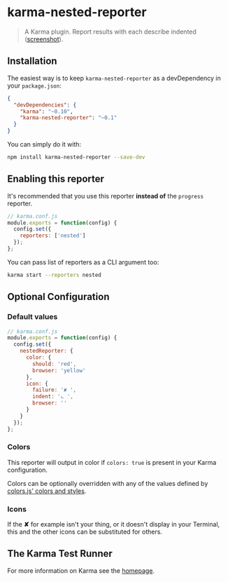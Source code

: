 # karma-nested-reporter

> A Karma plugin. Report results with each describe indented ([screenshot](https://github.com/JamieMason/karma-nested-reporter/blob/master/karma-nested-reporter.png)).

## Installation

The easiest way is to keep `karma-nested-reporter` as a devDependency in your `package.json`:

```json
{
  "devDependencies": {
    "karma": "~0.10",
    "karma-nested-reporter": "~0.1"
  }
}
```

You can simply do it with:

```bash
npm install karma-nested-reporter --save-dev
```

## Enabling this reporter

It's recommended that you use this reporter **instead of** the `progress` reporter.

```js
// karma.conf.js
module.exports = function(config) {
  config.set({
    reporters: ['nested']
  });
};
```

You can pass list of reporters as a CLI argument too:

```bash
karma start --reporters nested
```

## Optional Configuration

### Default values

```js
// karma.conf.js
module.exports = function(config) {
  config.set({
    nestedReporter: {
      color: {
        should: 'red',
        browser: 'yellow'
      },
      icon: {
        failure: '✘ ',
        indent: 'ட ',
        browser: ''
      }
    }
  });
};
```

### Colors

This reporter will output in color if `colors: true` is present in your Karma configuration.

Colors can be optionally overridden with any of the values defined by
[colors.js' colors and styles](https://github.com/marak/colors.js/#colors-and-styles).

### Icons

If the **✘** for example isn't your thing, or it doesn't display in your Terminal, this and the
other icons can be substituted for others.

## The Karma Test Runner

For more information on Karma see the [homepage](http://karma-runner.github.com).

